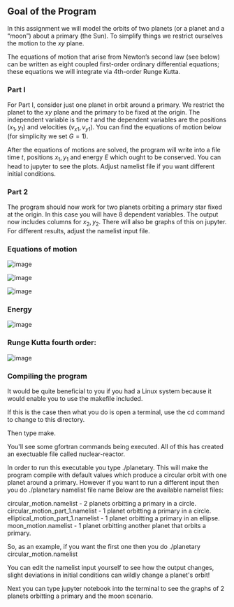 ## Goal of the Program 
In this assignment we will model the orbits of two planets (or a planet and a
“moon”) about a primary (the Sun). To simplify things we restrict ourselves
the motion to the $xy$ plane. 

The equations of motion that arise from Newton’s second law (see below) can be
written as eight coupled first-order ordinary differential equations; these
equations we will integrate via 4th-order Runge Kutta. 

### Part I 
For Part I, consider just one planet in orbit around a primary. We restrict
the planet to the $xy$ plane and the primary to be fixed at the origin. 
The independent variable is time $t$ and the dependent variables are 
the positions $(x_1, y_1)$ and velocities $(v_{x1}, v_{y1})$. You can find the
equations of motion below (for simplicity we set $G = 1$). 

After the equations of motions are solved, the program will write into a file 
time $t$, positions $x_1, y_1$ and energy $E$ which ought to be conserved. You can head to jupyter 
to see the plots. Adjust namelist file if you want different initial conditions. 

### Part 2 
The program should now work for two planets orbiting a primary star fixed at the origin. In this case you will have 8 dependent variables. 
The output now includes columns for $x_2, y_2$. There will also be graphs of this on jupyter. For different results, adjust the namelist input 
file. 

### Equations of motion 

![image](https://user-images.githubusercontent.com/89489977/211657908-5bdec090-c7e2-4793-981e-fa57f2f7abf8.png)


![image](https://user-images.githubusercontent.com/89489977/211657954-a79bdef4-6c79-4807-8255-63b264c57c6c.png)


![image](https://user-images.githubusercontent.com/89489977/211658007-a14e49b8-ce96-4ac1-807f-c0608387c618.png)


### Energy 

![image](https://user-images.githubusercontent.com/89489977/211658101-6a72ccfa-431c-42e0-b6d4-49bc1e5fc3e3.png) 

### Runge Kutta fourth order: 

![image](https://user-images.githubusercontent.com/89489977/211658577-20082600-6269-4694-9787-51ec95d54c24.png)


### Compiling the program 

It would be quite beneficial to you if you had a Linux system because it would enable you to use the makefile included. 

If this is the case then what you do is open a terminal, use the cd command to change to this directory. 

Then type make. 

You'll see some gfortran commands being executed. All of this has created an exectuable file called nuclear-reactor. 

In order to run this executable you type ./planetary. This will make the program compile with default values which produce 
a circular orbit with one planet around a primary. However if you want to run a different input then you do ./planetary namelist file name 
Below are the available namelist files: 

circular_motion.namelist - 2 planets orbitting a primary in a circle. 
circular_motion_part_1.namelist - 1 planet orbitting a primary in a circle. 
elliptical_motion_part_1.namelist - 1 planet orbitting a primary in an ellipse. 
moon_motion.namelist - 1 planet orbitting another planet that orbits a primary. 

So, as an example, if you want the first one then you do ./planetary circular_motion.namelist 

You can edit the namelist input yourself to see how the output changes, slight deviations in initial 
conditions can wildly change a planet's orbit!

Next you can type jupyter notebook into the terminal to see the graphs of 2 planets orbitting a primary and the moon scenario.
